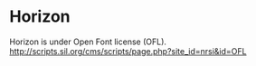 # Horizon

Horizon is under Open Font license (OFL).
http://scripts.sil.org/cms/scripts/page.php?site_id=nrsi&id=OFL
